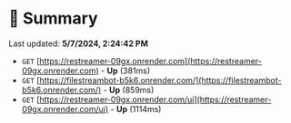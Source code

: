 # 📖 Summary
Last updated: **5/7/2024, 2:24:42 PM**

- `GET` [https://restreamer-09gx.onrender.com](https://restreamer-09gx.onrender.com) - **Up** (381ms)
- `GET` [https://filestreambot-b5k6.onrender.com/](https://filestreambot-b5k6.onrender.com/) - **Up** (859ms)
- `GET` [https://restreamer-09gx.onrender.com/ui](https://restreamer-09gx.onrender.com/ui) - **Up** (1114ms)
